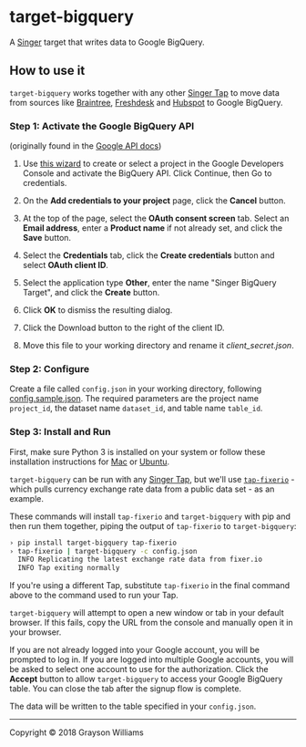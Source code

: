 # target-bigquery

A [Singer](https://singer.io) target that writes data to Google
BigQuery.

## How to use it

`target-bigquery` works together with any other [Singer Tap] to move
data from sources like [Braintree], [Freshdesk] and [Hubspot] to
Google BigQuery. 

### Step 1: Activate the Google BigQuery API

 (originally found in the [Google API
 docs](https://googlecloudplatform.github.io/google-cloud-python/latest/bigquery/usage.html))
 
 1. Use [this
 wizard](https://console.developers.google.com/start/api?id=bigquery-json.googleapis.com)
 to create or select a project in the Google Developers Console and
 activate the BigQuery API. Click Continue, then Go to credentials.

 1. On the **Add credentials to your project** page, click the
 **Cancel** button.

 1. At the top of the page, select the **OAuth consent screen**
 tab. Select an **Email address**, enter a **Product name** if not
 already set, and click the **Save** button.

 1. Select the **Credentials** tab, click the **Create credentials**
 button and select **OAuth client ID**.

 1. Select the application type **Other**, enter the name "Singer
 BigQuery Target", and click the **Create** button.

 1. Click **OK** to dismiss the resulting dialog.

 1. Click the Download button to the right of the client ID.

 1. Move this file to your working directory and rename it
 *client_secret.json*.

### Step 2: Configure

Create a file called `config.json` in your working directory,
following [config.sample.json](config.sample.json). The required
 parameters are the project name `project_id`, the dataset name 
`dataset_id`, and table name `table_id`. 

### Step 3: Install and Run

First, make sure Python 3 is installed on your system or follow these
installation instructions for [Mac](python-mac) or
[Ubuntu](python-ubuntu).

`target-bigquery` can be run with any [Singer Tap], but we'll use
[`tap-fixerio`][Fixerio] - which pulls currency exchange rate data
from a public data set - as an example.

These commands will install `tap-fixerio` and `target-bigquery` with
pip and then run them together, piping the output of `tap-fixerio` to
`target-bigquery`:


```bash
› pip install target-bigquery tap-fixerio
› tap-fixerio | target-bigquery -c config.json
  INFO Replicating the latest exchange rate data from fixer.io
  INFO Tap exiting normally
```

If you're using a different Tap, substitute `tap-fixerio` in the final
command above to the command used to run your Tap.

`target-bigquery` will attempt to open a new window or tab in your
default browser. If this fails, copy the URL from the console and
manually open it in your browser.

If you are not already logged into your Google account, you will be
prompted to log in. If you are logged into multiple Google accounts,
you will be asked to select one account to use for the
authorization. Click the **Accept** button to allow `target-bigquery` to
access your Google BigQuery table.  You can close the tab after the signup flow
is complete.

The data will be written to the table specified in your `config.json`.

---

Copyright &copy; 2018 Grayson Williams

[Singer Tap]: https://singer.io
[Braintree]: https://github.com/singer-io/tap-braintree
[Freshdesk]: https://github.com/singer-io/tap-freshdesk
[Hubspot]: https://github.com/singer-io/tap-hubspot
[Fixerio]: https://github.com/singer-io/tap-fixerio
[python-mac]: http://docs.python-guide.org/en/latest/starting/install3/osx/
[python-ubuntu]: https://www.digitalocean.com/community/tutorials/how-to-install-python-3-and-set-up-a-local-programming-environment-on-ubuntu-16-04

